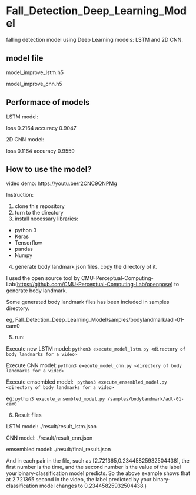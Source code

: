 # Fall_Detection_Deep_Learning_Model
falling detection model using Deep Learning models: LSTM and 2D CNN.

## model file
model_improve_lstm.h5

model_improve_cnn.h5

## Performace of models

LSTM model:

loss 0.2164     accuracy 0.9047

2D CNN model:

loss 0.1164     accuracy 0.9559

## How to use the model?
video demo: https://youtu.be/r2CNC9QNPMg

Instruction:
1. clone this repository
2. turn to the directory
3. install necessary libraries:
* python 3
* Keras
* Tensorflow
* pandas
* Numpy
4. generate body landmark json files, copy the directory of it.

I used the open source tool by CMU-Perceptual-Computing-Lab(https://github.com/CMU-Perceptual-Computing-Lab/openpose) to generate body landmark.

Some generated body landmark files has been included in samples directory.

eg, Fall_Detection_Deep_Learning_Model/samples/bodylandmark/adl-01-cam0

5. run:

Execute new LSTM model:
```python3 execute_model_lstm.py <directory of body landmarks for a video>```

Execute CNN model:
```python3 execute_model_cnn.py <directory of body landmarks for a video>```

Execute emsembled model:
``` python3 execute_ensembled_model.py <directory of body landmarks for a video>```

eg:
```python3 execute_ensembled_model.py /samples/bodylandmark/adl-01-cam0```

6. Result files

LSTM model:
./result/result_lstm.json

CNN model:
./result/result_cnn.json

emsembled model:
./result/final_result.json

And in each pair in the file, such as [2.721365,0.23445825932504438], the first number is the time, and the second number is the value of the label your binary-classification model predicts. So the above example shows that at 2.721365 second in the video, the label predicted by your binary-classification model changes to 0.23445825932504438.)
